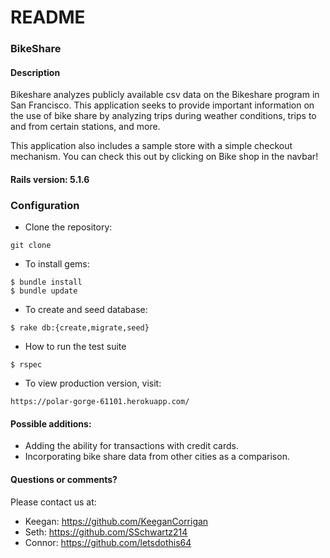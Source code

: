 # README

### BikeShare

#### Description

Bikeshare analyzes publicly available csv data on the Bikeshare program in San Francisco. This application seeks to provide important information on the use of bike share by analyzing trips during weather conditions, trips to and from certain stations, and more. 

This application also includes a sample store with a simple checkout mechanism. You can check this out by clicking on Bike shop in the navbar!



#### Rails version: 5.1.6

### Configuration

* Clone the repository:
```
git clone
```

* To install gems:
```
$ bundle install
$ bundle update
```

* To create and seed database:
```
$ rake db:{create,migrate,seed}
```

* How to run the test suite
```
$ rspec
```

* To view production version, visit:
```
https://polar-gorge-61101.herokuapp.com/
```

#### Possible additions:

* Adding the ability for transactions with credit cards.
* Incorporating bike share data from other cities as a comparison.

#### Questions or comments?

Please contact us at:

* Keegan: https://github.com/KeeganCorrigan
* Seth: https://github.com/SSchwartz214
* Connor: https://github.com/letsdothis64

